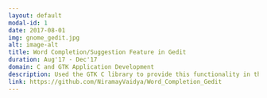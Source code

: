 ```yaml
---
layout: default
modal-id: 1
date: 2017-08-01
img: gnome_gedit.jpg
alt: image-alt
title: Word Completion/Suggestion Feature in Gedit
duration: Aug'17 - Dec'17
domain: C and GTK Application Development
description: Used the GTK C library to provide this functionality in the default GNOME graphical text editor.
link: https://github.com/NiramayVaidya/Word_Completion_Gedit
---
```

